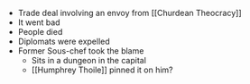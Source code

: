 - Trade deal involving an envoy from [[Churdean Theocracy]] 
- It went bad
- People died
- Diplomats were expelled
- Former Sous-chef took the blame
	- Sits in a dungeon in the capital
	- [[Humphrey Thoile]] pinned it on him?